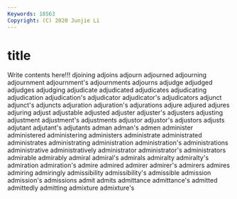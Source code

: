 ```yaml
---
Keywords: 18563
Copyright: (C) 2020 Junjie Li
---
```


# title

Write contents here!!!
djoining 
adjoins 
adjourn 
adjourned 
adjourning 
adjournment 
adjournment's 
adjournments 
adjourns
adjudge 
adjudged 
adjudges 
adjudging 
adjudicate 
adjudicated 
adjudicates 
adjudicating 
adjudication 
adjudication's
adjudicator 
adjudicator's 
adjudicators 
adjunct 
adjunct's 
adjuncts 
adjuration 
adjuration's 
adjurations 
adjure
adjured 
adjures 
adjuring 
adjust 
adjustable 
adjusted 
adjuster 
adjuster's 
adjusters 
adjusting
adjustment 
adjustment's 
adjustments 
adjustor 
adjustor's 
adjustors 
adjusts 
adjutant 
adjutant's 
adjutants
adman 
adman's 
admen 
administer 
administered 
administering 
administers 
administrate 
administrated 
administrates
administrating 
administration 
administration's 
administrations 
administrative 
administratively 
administrator 
administrator's 
administrators 
admirable
admirably 
admiral 
admiral's 
admirals 
admiralty 
admiralty's 
admiration 
admiration's 
admire 
admired
admirer 
admirer's 
admirers 
admires 
admiring 
admiringly 
admissibility 
admissibility's 
admissible 
admission
admission's 
admissions 
admit 
admits 
admittance 
admittance's 
admitted 
admittedly 
admitting 
admixture
admixture's 
